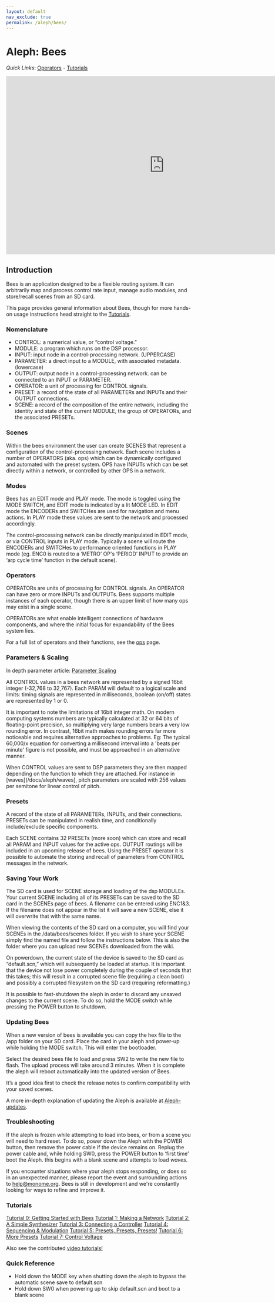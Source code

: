 ```yaml
---
layout: default
nav_exclude: true
permalink: /aleph/bees/
---
```


# Aleph: Bees

*Quick Links*: [Operators](/docs/aleph/ops/) - [Tutorials](/docs/aleph/tutorial-0/)

<div class="vid"><iframe src="https://player.vimeo.com/video/87359988?color=ffffff&title=0&byline=0&portrait=0" width="860" height="484" frameborder="0" webkitallowfullscreen mozallowfullscreen allowfullscreen></iframe></div>

## Introduction

Bees is an application designed to be a flexible routing system. It can arbitrarily map and process control rate input, manage audio modules, and store/recall scenes from an SD card.

This page provides general information about Bees, though for more hands-on usage instructions head straight to the [Tutorials](/docs/aleph/tutorial-0/).

### Nomenclature

- CONTROL: a numerical value, or “control voltage.”
- MODULE: a program which runs on the DSP processor.
- INPUT: input node in a control-processing network. (UPPERCASE)
- PARAMETER: a direct input to a MODULE, with associated metadata. (lowercase)
- OUTPUT: output node in a control-processing network. can be connected to an INPUT or PARAMETER.
- OPERATOR: a unit of processing for CONTROL signals.
- PRESET: a record of the state of all PARAMETERs and INPUTs and their OUTPUT connections.
- SCENE: a record of the composition of the entire network, including the identity and state of the current MODULE, the group of OPERATORs, and the associated PRESETs.

### Scenes

Within the bees environment the user can create SCENES that represent a configuration of the control-processing network. Each scene includes a number of OPERATORS (aka. ops) which can be dynamically configured and automated with the preset system. OPS have INPUTs which can be set directly within a network, or controlled by other OPS in a network.

### Modes

Bees has an EDIT mode and PLAY mode. The mode is toggled using the MODE SWITCH, and EDIT mode is indicated by a lit MODE LED. In EDIT mode the ENCODERs and SWITCHes are used for navigation and menu actions. In PLAY mode these values are sent to the network and processed accordingly.

The control-processing network can be directly manipulated in EDIT mode, or via CONTROL inputs in PLAY mode. Typically a scene will route the ENCODERs and SWITCHes to performance oriented functions in PLAY mode (eg. ENC0 is routed to a ‘METRO’ OP's ‘PERIOD’ INPUT to provide an ‘arp cycle time’ function in the default scene).

### Operators

OPERATORs are units of processing for CONTROL signals. An OPERATOR can have zero or more INPUTs and OUTPUTs. Bees supports multiple instances of each operator, though there is an upper limit of how many ops may exist in a single scene.

OPERATORs are what enable intelligent connections of hardware components, and where the initial focus for expandability of the Bees system lies.

For a full list of operators and their functions, see the [ops](/docs/aleph/ops/) page.

### Parameters & Scaling

In depth parameter article: [Parameter Scaling](/docs/aleph/param-scaling/)

All CONTROL values in a bees network are represented by a signed 16bit integer (-32,768 to 32,767). Each PARAM will default to a logical scale and limits: timing signals are represented in milliseconds, boolean (on/off) states are represented by 1 or 0.

It is important to note the limitations of 16bit integer math. On modern computing systems numbers are typically calculated at 32 or 64 bits of floating-point precision, so multiplying very large numbers bears a very low rounding error. In contrast, 16bit math makes rounding errors far more noticeable and requires alternative approaches to problems. Eg: The typical 60,000/x equation for converting a millisecond interval into a 'beats per minute' figure is not possible, and must be approached in an alternative manner.

When CONTROL values are sent to DSP parameters they are then mapped depending on the function to which they are attached. For instance in [waves](/docs/aleph/waves], pitch parameters are scaled with 256 values per semitone for linear control of pitch.

### Presets

A record of the state of all PARAMETERs, INPUTs, and their connections. PRESETs can be manipulated in realish time, and conditionally include/exclude specific components.

Each SCENE contains 32 PRESETs (more soon) which can store and recall all PARAM and INPUT values for the active ops. OUTPUT routings will be included in an upcoming release of bees. Using the PRESET operator it is possible to automate the storing and recall of parameters from CONTROL messages in the network.

### Saving Your Work

The SD card is used for SCENE storage and loading of the dsp MODULEs. Your current SCENE including all of its PRESETs can be saved to the SD card in the SCENEs page of bees. A filename can be entered using ENC1&3. If the filename does not appear in the list it will save a new SCENE, else it will overwrite that with the same name.

When viewing the contents of the SD card on a computer, you will find your SCENEs in the /data/bees/scenes folder. If you wish to share your SCENE simply find the named file and follow the instructions below. This is also the folder where you can upload new SCENEs downloaded from the wiki.

On powerdown, the current state of the device is saved to the SD card as “default.scn,” which will subsequently be loaded at startup. It is important that the device not lose power completely during the couple of seconds that this takes; this will result in a corrupted scene file (requiring a clean boot) and possibly a corrupted filesystem on the SD card (requiring reformatting.)

It is possible to fast-shutdown the aleph in order to discard any unsaved changes to the current scene. To do so, hold the MODE switch while pressing the POWER button to shutdown.

### Updating Bees

When a new version of bees is available you can copy the hex file to the /app folder on your SD card. Place the card in your aleph and power-up while holding the MODE switch. This will enter the bootloader.

Select the desired bees file to load and press SW2 to write the new file to flash. The upload process will take around 3 minutes. When it is complete the aleph will reboot automatically into the updated version of Bees.

It’s a good idea first to check the release notes to confirm compatibility with your saved scenes.

A more in-depth explanation of updating the Aleph is available at [Aleph- updates](/docs/aleph/updates/).

### Troubleshooting

If the aleph is frozen while attempting to load into bees, or from a scene you will need to hard reset. To do so, power down the Aleph with the POWER button, then remove the power cable if the device remains on. Replug the power cable and, while holding SW0, press the POWER button to ‘first time’ boot the Aleph. this begins with a blank scene and attempts to load *waves*.

If you encounter situations where your aleph stops responding, or does so in an unexpected manner, please report the event and surrounding actions to help@monome.org. Bees is still in development and we're constantly looking for ways to refine and improve it.

### Tutorials

[Tutorial 0: Getting Started with Bees](../tutorial-0)
[Tutorial 1: Making a Network](../tutorial-1)
[Tutorial 2: A Simple Synthesizer](../tutorial-2)
[Tutorial 3: Connecting a Controller](../tutorial-3)
[Tutorial 4: Sequencing & Modulation](../tutorial-4)
[Tutorial 5: Presets, Presets, Presets!](../tutorial-5)
[Tutorial 6: More Presets](../tutorial-6)
[Tutorial 7: Control Voltage](../tutorial-7)

Also see the contributed [video tutorials!](/docs/aleph/videos/)

### Quick Reference

- Hold down the MODE key when shutting down the aleph to bypass the automatic scene save to default.scn
- Hold down SW0 when powering up to skip default.scn and boot to a blank scene
